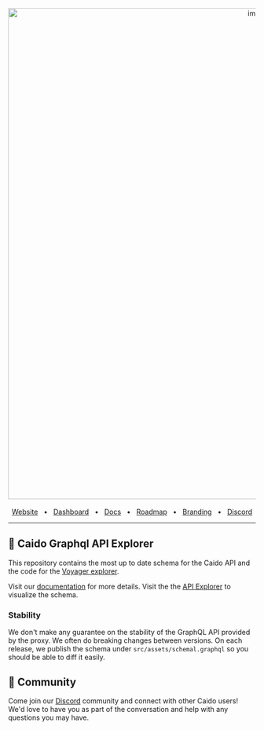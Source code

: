 <div align="center">
  <img width="1000" alt="image" src="https://user-images.githubusercontent.com/6225588/211916659-567751d1-0225-402b-9141-4145c18b0834.png">

  <br />
  <br />
  <a href="https://caido.io/">Website</a>
  <span>&nbsp;&nbsp;•&nbsp;&nbsp;</span>
  <a href="https://dashboard.caido.io/">Dashboard</a>
  <span>&nbsp;&nbsp;•&nbsp;&nbsp;</span>
  <a href="https://docs.caido.io/" target="_blank">Docs</a>
  <span>&nbsp;&nbsp;•&nbsp;&nbsp;</span>
  <a href="https://links.caido.io/roadmap">Roadmap</a>
  <span>&nbsp;&nbsp;•&nbsp;&nbsp;</span>
  <a href="https://github.com/caido/caido/tree/main/brand">Branding</a>
  <span>&nbsp;&nbsp;•&nbsp;&nbsp;</span>
  <a href="https://links.caido.io/www-discord" target="_blank">Discord</a>
  <br />
  <hr />
</div>

## 🧙 Caido Graphql API Explorer

This repository contains the most up to date schema for the Caido API and the code for the [Voyager explorer](https://github.com/graphql-kit/graphql-voyager).

Visit our [documentation](https://docs.caido.io/concepts/internals/graphql.html) for more details.
Visit the the [API Explorer](https://graphql-explorer.caido.io/) to visualize the schema.

### Stability

We don't make any guarantee on the stability of the GraphQL API provided by the proxy. We often do breaking changes between versions.
On each release, we publish the schema under `src/assets/schemal.graphql` so you should be able to diff it easily.

## 💚 Community

Come join our [Discord](https://links.caido.io/www-discord) community and connect with other Caido users! We'd love to have you as part of the conversation and help with any questions you may have.
